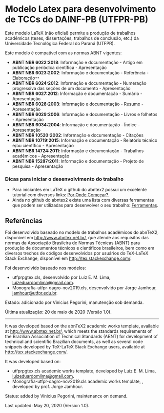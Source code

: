 # Modelo Latex para desenvolvimento de TCCs do DAINF-PB (UTFPR-PB)

  Este modelo LaTeX (não oficial) permite a produção de trabalhos acadêmicos (teses, dissertações, trabalhos de conclusão, etc.) da Universidade Tecnológica Federal do Paraná (UTFPR).

Este modelo é compatível com as normas ABNT vigentes:

-   **ABNT NBR 6022:2018**: Informação e documentação - Artigo em publicação periódica científica - Apresentação
-   **ABNT NBR 6023:2002**: Informação e documentação - Referência - Elaboração`**`
-   **ABNT NBR 6024:2012**: Informação e documentação - Numeração progressiva das seções de um documento - Apresentação
-   **ABNT NBR 6027:2012**: Informação e documentação - Sumário - Apresentação
-   **ABNT NBR 6028:2003**: Informação e documentação - Resumo - Apresentação
-   **ABNT NBR 6029:2006**: Informação e documentação - Livros e folhetos - Apresentação
-   **ABNT NBR 6034:2004**: Informação e documentação - Índice - Apresentação
-   **ABNT NBR 10520:2002**: Informação e documentação - Citações
-   **ABNT NBR 10719:2015**: Informação e documentação - Relatório técnico e/ou científico - Apresentação
-   **ABNT NBR 14724:2011**: Informação e documentação - Trabalhos acadêmicos - Apresentação
-   **ABNT NBR 15287:2011**: Informação e documentação - Projeto de pesquisa - Apresentação
  
  
  ### Dicas para iniciar o desenvolvimento do trabalho
  
-  Para iniciantes em LaTeX o github do abntex2 possui um excelente tutorial com diversos links: [Por Onde Começar?](https://github.com/abntex/abntex2/wiki/PorOndeComecar).
- Ainda no github do abntex2 existe uma lista com diversas ferramentas que podem ser utilizadas para desenvolver o seu trabalho: [Ferramentas](https://github.com/abntex/abntex2/wiki/Ferramentas).

## Referências
Foi desenvolvido baseado no modelo de trabalhos acadêmicos do abnTeX2, disponível em <http://www.abntex.net.br/>, que atende aos requisitos das normas da Associação Brasileira de Normas Técnicas (ABNT) para produção de documentos técnicos e científicos brasileiros, bem como em diversos trechos de códigos desenvolvidos por usuários do TeX-LaTeX Stack Exchange, disponível em <http://tex.stackexchange.com/>.

Foi desenvolvido baseado nos modelos:

- utfprpgtex.cls, desenvolvido por Luiz E. M. Lima, luizeduardomlima@gmail.com.
- Monografia-utfpr-dagro-nov2019.cls, desenvolvido por Jorge Jamhour, jamhour@utfpr.edu.br.

Estado: adicionado por Vinicius Pegorini, manutenção sob demanda.

Última atualização: 20 de maio de 2020 (Versão 1.0).

---
It was developed based on the abnTeX2 academic works template, available at <http://www.abntex.net.br/>, which meets the standards requirements of the Brazilian Association of Technical Standards (ABNT) for development of technical and scientific Brazilian documents, as well as several code snippets developed by TeX-LaTeX Stack Exchange users, available at <http://tex.stackexchange.com/>.

It was developed based on:
 - utfprpgtex.cls academic works template, developed by Luiz E. M. Lima,
   luizeduardomlima@gmail.com. 
  - Monografia-utfpr-dagro-nov2019.cls
   academic works template, , developed by prof. Jorge Jamhour.

Status: added by Vinicius Pegorini, maintenance on demand.

Last updated: May 20, 2020 (Version 1.0).

